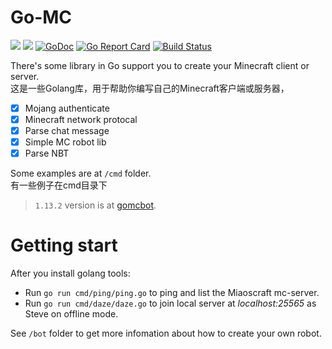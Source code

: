 # Go-MC
![](https://img.shields.io/badge/Minecraft-1.14.1-blue.svg)
![](https://img.shields.io/badge/Protocol-480-blue.svg)
[![GoDoc](https://godoc.org/github.com/Tnze/go-mc?status.svg)](https://godoc.org/github.com/Tnze/go-mc)
[![Go Report Card](https://goreportcard.com/badge/github.com/Tnze/go-mc)](https://goreportcard.com/report/github.com/Tnze/go-mc)
[![Build Status](https://travis-ci.org/Tnze/go-mc.svg?branch=master)](https://travis-ci.org/Tnze/go-mc)

There's some library in Go support you to create your Minecraft client or server.  
这是一些Golang库，用于帮助你编写自己的Minecraft客户端或服务器，
- [x] Mojang authenticate
- [x] Minecraft network protocal
- [x] Parse chat message
- [x] Simple MC robot lib
- [x] Parse NBT

Some examples are at `/cmd` folder.  
有一些例子在cmd目录下

> `1.13.2` version is at [gomcbot](https://github.com/Tnze/gomcbot).

# Getting start
After you install golang tools:
- Run `go run cmd/ping/ping.go` to ping and list the Miaoscraft mc-server.  
- Run `go run cmd/daze/daze.go` to join local server at *localhost:25565* as Steve on offline mode.

See `/bot` folder to get more infomation about how to create your own robot.